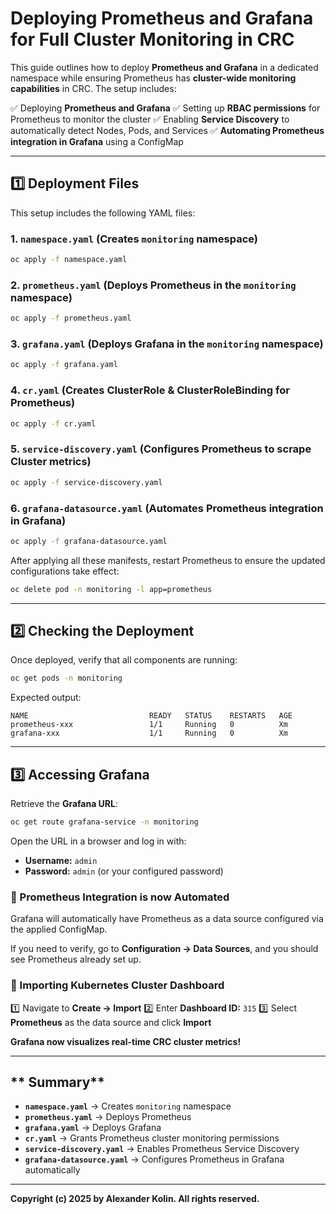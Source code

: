 # **Deploying Prometheus and Grafana for Full Cluster Monitoring in CRC**

This guide outlines how to deploy **Prometheus and Grafana** in a dedicated namespace while ensuring Prometheus has **cluster-wide monitoring capabilities** in CRC. The setup includes:

✅ Deploying **Prometheus and Grafana**
✅ Setting up **RBAC permissions** for Prometheus to monitor the cluster
✅ Enabling **Service Discovery** to automatically detect Nodes, Pods, and Services
✅ **Automating Prometheus integration in Grafana** using a ConfigMap

---

## **1️⃣ Deployment Files**
This setup includes the following YAML files:

### **1. `namespace.yaml`** (Creates `monitoring` namespace)
```sh
oc apply -f namespace.yaml
```

### **2. `prometheus.yaml`** (Deploys Prometheus in the `monitoring` namespace)
```sh
oc apply -f prometheus.yaml
```

### **3. `grafana.yaml`** (Deploys Grafana in the `monitoring` namespace)
```sh
oc apply -f grafana.yaml
```

### **4. `cr.yaml`** (Creates ClusterRole & ClusterRoleBinding for Prometheus)
```sh
oc apply -f cr.yaml
```

### **5. `service-discovery.yaml`** (Configures Prometheus to scrape Cluster metrics)
```sh
oc apply -f service-discovery.yaml
```

### **6. `grafana-datasource.yaml`** (Automates Prometheus integration in Grafana)
```sh
oc apply -f grafana-datasource.yaml
```

After applying all these manifests, restart Prometheus to ensure the updated configurations take effect:
```sh
oc delete pod -n monitoring -l app=prometheus
```

---

## **2️⃣ Checking the Deployment**
Once deployed, verify that all components are running:
```sh
oc get pods -n monitoring
```
Expected output:
```
NAME                           READY   STATUS    RESTARTS   AGE
prometheus-xxx                 1/1     Running   0          Xm
grafana-xxx                    1/1     Running   0          Xm
```

---

## **3️⃣ Accessing Grafana**
Retrieve the **Grafana URL**:
```sh
oc get route grafana-service -n monitoring
```
Open the URL in a browser and log in with:
- **Username:** `admin`
- **Password:** `admin` (or your configured password)

### **🔹 Prometheus Integration is now Automated**
Grafana will automatically have Prometheus as a data source configured via the applied ConfigMap.

If you need to verify, go to **Configuration → Data Sources**, and you should see Prometheus already set up.

### **🔹 Importing Kubernetes Cluster Dashboard**
1️⃣ Navigate to **Create → Import**
2️⃣ Enter **Dashboard ID:** `315`
3️⃣ Select **Prometheus** as the data source and click **Import**

**Grafana now visualizes real-time CRC cluster metrics!**

---

## ** Summary**
- **`namespace.yaml`** → Creates `monitoring` namespace
- **`prometheus.yaml`** → Deploys Prometheus
- **`grafana.yaml`** → Deploys Grafana
- **`cr.yaml`** → Grants Prometheus cluster monitoring permissions
- **`service-discovery.yaml`** → Enables Prometheus Service Discovery
- **`grafana-datasource.yaml`** → Configures Prometheus in Grafana automatically

---
**Copyright (c) 2025 by Alexander Kolin. All rights reserved.**

